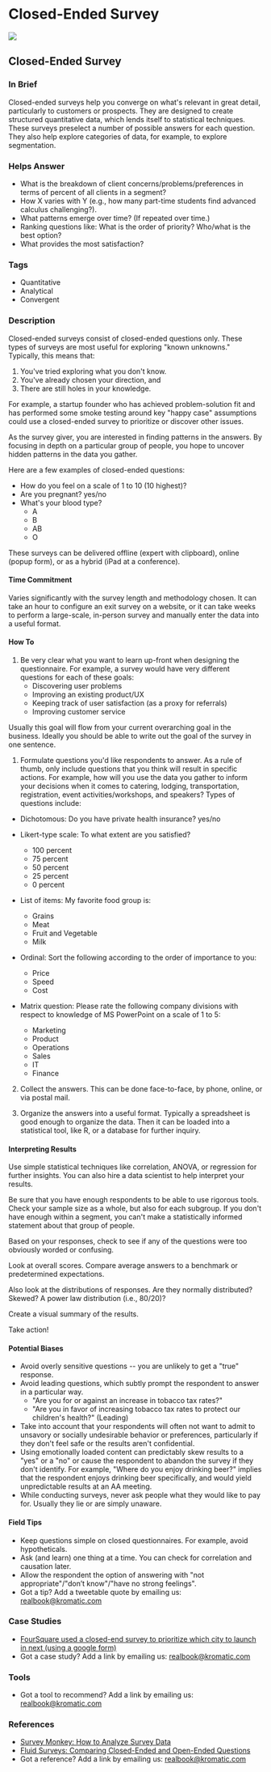 # Closed-Ended Survey

![](../.gitbook/assets/illustration-close-ended-survey-real-startup-book.png)

## Closed-Ended Survey

### In Brief

Closed-ended surveys help you converge on what's relevant in great detail, particularly to customers or prospects. They are designed to create structured quantitative data, which lends itself to statistical techniques. These surveys preselect a number of possible answers for each question. They also help explore categories of data, for example, to explore segmentation.

### Helps Answer

* What is the breakdown of client concerns/problems/preferences in terms of percent of all clients in a segment?
* How X varies with Y \(e.g., how many part-time students find advanced calculus challenging?\).
* What patterns emerge over time? \(If repeated over time.\)
* Ranking questions like: What is the order of priority? Who/what is the best option?
* What provides the most satisfaction?

### Tags

* Quantitative
* Analytical
* Convergent

### Description

Closed-ended surveys consist of closed-ended questions only. These types of surveys are most useful for exploring "known unknowns." Typically, this means that:

1. You've tried exploring what you don't know.
2. You've already chosen your direction, and
3. There are still holes in your knowledge.

For example, a startup founder who has achieved problem-solution fit and has performed some smoke testing around key "happy case" assumptions could use a closed-ended survey to prioritize or discover other issues.

As the survey giver, you are interested in finding patterns in the answers. By focusing in depth on a particular group of people, you hope to uncover hidden patterns in the data you gather.

Here are a few examples of closed-ended questions:

* How do you feel on a scale of 1 to 10 \(10 highest\)?
* Are you pregnant? yes/no
* What's your blood type? 
  * A
  * B
  * AB
  * O

These surveys can be delivered offline \(expert with clipboard\), online \(popup form\), or as a hybrid \(iPad at a conference\).

#### Time Commitment

Varies significantly with the survey length and methodology chosen. It can take an hour to configure an exit survey on a website, or it can take weeks to perform a large-scale, in-person survey and manually enter the data into a useful format.

#### How To

1. Be very clear what you want to learn up-front when designing the questionnaire. For example, a survey would have very different questions for each of these goals:
   * Discovering user problems 
   * Improving an existing product/UX
   * Keeping track of user satisfaction \(as a proxy for referrals\)
   * Improving customer service

Usually this goal will flow from your current overarching goal in the business. Ideally you should be able to write out the goal of the survey in one sentence.

1. Formulate questions you'd like respondents to answer. As a rule of thumb, only include questions that you think will result in specific actions. For example, how will you use the data you gather to inform your decisions when it comes to catering, lodging, transportation, registration, event activities/workshops, and speakers? Types of questions include:

* Dichotomous: Do you have private health insurance? yes/no
* Likert-type scale: To what extent are you satisfied? 
  * 100 percent
  * 75 percent
  * 50 percent
  * 25 percent
  * 0 percent
* List of items: My favorite food group is:
  * Grains
  * Meat
  * Fruit and Vegetable
  * Milk
* Ordinal: Sort the following according to the order of importance to you:
  * Price
  * Speed
  * Cost
* Matrix question: Please rate the following company divisions with respect to knowledge of MS PowerPoint on a scale of 1 to 5:

  * Marketing
  * Product
  * Operations
  * Sales
  * IT
  * Finance

2. Collect the answers. This can be done face-to-face, by phone, online, or via postal mail. 

3. Organize the answers into a useful format. Typically a spreadsheet is good enough to organize the data. Then it can be loaded into a statistical tool, like R, or a database for further inquiry. 

#### Interpreting Results

Use simple statistical techniques like correlation, ANOVA, or regression for further insights. You can also hire a data scientist to help interpret your results.

Be sure that you have enough respondents to be able to use rigorous tools. Check your sample size as a whole, but also for each subgroup. If you don't have enough within a segment, you can't make a statistically informed statement about that group of people.

Based on your responses, check to see if any of the questions were too obviously worded or confusing.

Look at overall scores. Compare average answers to a benchmark or predetermined expectations.

Also look at the distributions of responses. Are they normally distributed? Skewed? A power law distribution \(i.e., 80/20\)?

Create a visual summary of the results.

Take action!

#### Potential Biases

* Avoid overly sensitive questions -- you are unlikely to get a "true" response.
* Avoid leading questions, which subtly prompt the respondent to answer in a particular way.
  * "Are you for or against an increase in tobacco tax rates?"
  * "Are you in favor of increasing tobacco tax rates to protect our children's health?" \(Leading\)
* Take into account that your respondents will often not want to admit to unsavory or socially undesirable behavior or preferences, particularly if they don't feel safe or the results aren't confidential. 
* Using emotionally loaded content can predictably skew results to a "yes" or a "no" or cause the respondent to abandon the survey if they don't identify. For example, "Where do you enjoy drinking beer?" implies that the respondent enjoys drinking beer specifically, and would yield unpredictable results at an AA meeting.
* While conducting surveys, never ask people what they would like to pay for. Usually they lie or are simply unaware. 

#### Field Tips

* Keep questions simple on closed questionnaires. For example, avoid hypotheticals.
* Ask \(and learn\) one thing at a time. You can check for correlation and causation later.
* Allow the respondent the option of answering with "not appropriate"/"don’t know"/"have no strong feelings".
* Got a tip? Add a tweetable quote by emailing us: [realbook@kromatic.com](mailto:realbook@kromatic.com)

### Case Studies

* [FourSquare used a closed-end survey to prioritize which city to launch in next \(using a google form\)](https://techcrunch.com/2009/10/15/foursquare-nearly-doubles-its-playing-field/)
* Got a case study? Add a link by emailing us: [realbook@kromatic.com](https://github.com/trikro/the-real-startup-book/tree/6a17bc36666863334ffdefad4f2a9abf3e12ce13/part4-evaluative_market_experiment/realbook@kromatic.com)

### Tools

* Got a tool to recommend? Add a link by emailing us: [realbook@kromatic.com](mailto:realbook@kromatic.com)

### References

* [Survey Monkey: How to Analyze Survey Data](https://www.surveymonkey.co.uk/mp/how-to-analyze-survey-data/)
* [Fluid Surveys: Comparing Closed-Ended and Open-Ended Questions](http://fluidsurveys.com/university/comparing-closed-ended-and-open-ended-questions/)
* Got a reference? Add a link by emailing us: [realbook@kromatic.com](https://github.com/trikro/the-real-startup-book/tree/6a17bc36666863334ffdefad4f2a9abf3e12ce13/part4-evaluative_market_experiment/realbook@kromatic.com)


